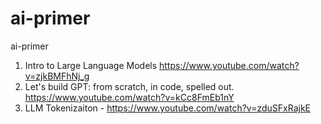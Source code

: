 # ai-primer
ai-primer

1. Intro to Large Language Models  https://www.youtube.com/watch?v=zjkBMFhNj_g
2.  Let's build GPT: from scratch, in code, spelled out.  https://www.youtube.com/watch?v=kCc8FmEb1nY
3. LLM Tokenizaiton - https://www.youtube.com/watch?v=zduSFxRajkE
